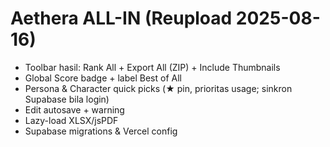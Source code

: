 # Aethera ALL-IN (Reupload 2025-08-16)

- Toolbar hasil: Rank All + Export All (ZIP) + Include Thumbnails
- Global Score badge + label Best of All
- Persona & Character quick picks (★ pin, prioritas usage; sinkron Supabase bila login)
- Edit autosave + warning
- Lazy-load XLSX/jsPDF
- Supabase migrations & Vercel config
